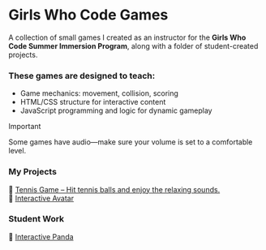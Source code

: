 # Girls Who Code Games
A collection of small games I created as an instructor for the **Girls Who Code Summer Immersion Program**, along with a folder of student-created projects.

### These games are designed to teach:
- Game mechanics: movement, collision, scoring
- HTML/CSS structure for interactive content
- JavaScript programming and logic for dynamic gameplay

>[!IMPORTANT]
>Some games have audio—make sure your volume is set to a comfortable level.

### My Projects
🎾 [Tennis Game – Hit tennis balls and enjoy the relaxing sounds.](https://hellosamm.github.io/GirlsWhoCode/tennis-catcher-game/)\
👋 [Interactive Avatar](https://hellosamm.github.io/GirlsWhoCode/interactive-avatar/)

### Student Work
🐼 [Interactive Panda](https://hellosamm.github.io/GirlsWhoCode/student-work/Interactive-Panda-VM/)
